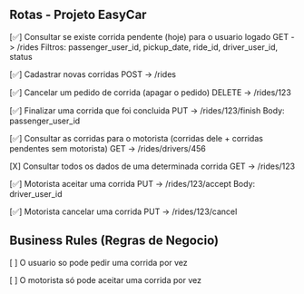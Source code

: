 Rotas - Projeto EasyCar
----------------------------------------


[✅] Consultar se existe corrida pendente (hoje) para o usuario logado
    GET -> /rides
    Filtros: passenger_user_id, pickup_date, ride_id, driver_user_id, status

[✅] Cadastrar novas corridas
    POST -> /rides

[✅] Cancelar um pedido de corrida (apagar o pedido)
    DELETE -> /rides/123

[✅] Finalizar uma corrida que foi concluida
    PUT -> /rides/123/finish
    Body: passenger_user_id

[✅] Consultar as corridas para o motorista (corridas dele + corridas pendentes sem motorista)
    GET -> /rides/drivers/456

[X] Consultar todos os dados de uma determinada corrida
    GET -> /rides/123

[✅] Motorista aceitar uma corrida
    PUT -> /rides/123/accept
    Body: driver_user_id  

[✅] Motorista cancelar uma corrida
    PUT -> /rides/123/cancel


Business Rules (Regras de Negocio)
----------------------------------------

[ ] O usuario so pode pedir uma corrida por vez

[ ] O motorista só pode aceitar uma corrida por vez

